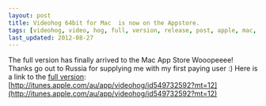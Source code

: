 ```yaml
---
layout: post
title: Videohog 64bit for Mac  is now on the Appstore.
tags: [videohog, video, hog, full, version, release, post, apple, mac, macosx, osx, os, x, video, acceleration, accelerator, download, downloader, manager, movie, tv]
last_updated: 2012-08-27
---
```


The full version has finally arrived to the Mac App Store Wooopeeee!
Thanks go out to Russia for supplying me with my first paying user :)
Here is a link to the [full version](http://itunes.apple.com/au/app/videohog/id549732592?mt=12): [http://itunes.apple.com/au/app/videohog/id549732592?mt=12](http://itunes.apple.com/au/app/videohog/id549732592?mt=12)
